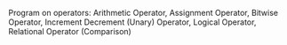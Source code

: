 Program on operators: Arithmetic Operator, Assignment Operator, Bitwise Operator, Increment Decrement (Unary) Operator, Logical Operator, Relational Operator (Comparison)
